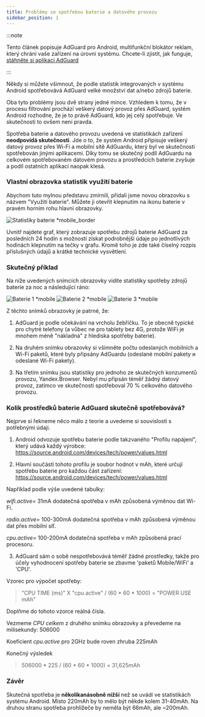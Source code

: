```yaml
---
title: Problémy se spotřebou baterie a datového provozu
sidebar_position: 1
---
```


:::note

Tento článek popisuje AdGuard pro Android, multifunkční blokátor reklam, který chrání vaše zařízení na úrovni systému. Chcete-li zjistit, jak funguje, [stáhněte si aplikaci AdGuard](https://adguard.com/download.html?auto=true)

:::

Někdy si můžete všimnout, že podle statistik integrovaných v systému Android spotřebovává AdGuard velké množství dat a/nebo zdrojů baterie.

Oba tyto problémy jsou dvě strany jedné mince. Vzhledem k tomu, že v procesu filtrování prochází veškerý datový provoz přes AdGuard, systém Android rozhodne, že je to právě AdGuard, kdo jej celý spotřebuje. Ve skutečnosti to ovšem není pravda.

Spotřeba baterie a datového provozu uvedená ve statistikách zařízení **neodpovídá skutečnosti**. Jde o to, že systém Android připisuje veškerý datový provoz přes Wi-Fi a mobilní sítě AdGuardu, který byl ve skutečnosti spotřebován jinými aplikacemi. Díky tomu se skutečný podíl AdGuardu na celkovém spotřebovaném datovém provozu a prostředcích baterie zvyšuje a podíl ostatních aplikací naopak klesá.

### Vlastní obrazovka statistik využití baterie

Abychom tuto mylnou představu zmírnili, přidali jsme novou obrazovku s názvem "Využití baterie". Můžete ji otevřít klepnutím na ikonu baterie v pravém horním rohu hlavní obrazovky.

![Statistiky baterie *mobile_border](https://cdn.adtidy.org/content/kb/ad_blocker/android/solving_problems/battery/batterystats.png)

Uvnitř najdete graf, který zobrazuje spotřebu zdrojů baterie AdGuard za posledních 24 hodin s možností získat podrobnější údaje po jednotlivých hodinách klepnutím na tečky v grafu. Kromě toho je zde také číselný rozpis příslušných údajů a krátké technické vysvětlení.

### Skutečný příklad

Na níže uvedených snímcích obrazovky vidíte statistiky spotřeby zdrojů baterie za noc a následující ráno:

![Baterie 1 *mobile](https://cdn.adtidy.org/public/Adguard/kb/PicturesEN/battery_1.png) ![Baterie 2 *mobile](https://cdn.adtidy.org/public/Adguard/kb/PicturesEN/battery_2.png) ![Baterie 3 *mobile](https://cdn.adtidy.org/public/Adguard/kb/PicturesEN/battery_3.png)

Z těchto snímků obrazovky je patrné, že:

1. AdGuard je podle očekávání na vrcholu žebříčku. To je obecně typické pro chytré telefony (a vůbec ne pro tablety bez 4G, protože WiFi je mnohem méně "nákladná" z hlediska spotřeby baterie).

2. Na druhém snímku obrazovky si všimněte počtu odeslaných mobilních a Wi-Fi paketů, které byly připsány AdGuardu (odeslané mobilní pakety и odeslané Wi-Fi pakety).

3. Na třetím snímku jsou statistiky pro jednoho ze skutečných konzumentů provozu, Yandex.Browser. Nebyl mu připsán téměř žádný datový provoz, zatímco ve skutečnosti spotřeboval 70 % celkového datového provozu.

### Kolik prostředků baterie AdGuard skutečně spotřebovává?

Nejprve si řekneme něco málo z teorie a uvedeme si souvislosti s potřebnými údaji.

1. Android odvozuje spotřebu baterie podle takzvaného "Profilu napájení", který udává každý výrobce: <https://source.android.com/devices/tech/power/values.html>

2. Hlavní součástí tohoto profilu je soubor hodnot v mAh, které určují spotřebu baterie pro každou část zařízení: <https://source.android.com/devices/tech/power/values.html>

Například podle výše uvedené tabulky:

_wifi.active=_ 31mA dodatečná spotřeba v mAh způsobená výměnou dat Wi-Fi.

_radio.active=_ 100-300mA dodatečná spotřeba v mAh způsobená výměnou dat přes mobilní síť.

_cpu.active=_ 100-200mA dodatečná spotřeba v mAh způsobená prací procesoru.

3. AdGuard sám o sobě nespotřebovává téměř žádné prostředky, takže pro účely vyhodnocení spotřeby baterie se zbavme 'paketů Mobile/WiFi' a 'CPU'.

Vzorec pro výpočet spotřeby:
> "CPU TIME (ms)" X "cpu.active" / (60 * 60 * 1000) = "POWER USE mAh"

Doplňme do tohoto vzorce reálná čísla.

Vezmeme _CPU celkem_ z druhého snímku obrazovky a převedeme na milisekundy: 506000

Koeficient _cpu.active_ pro 2GHz bude roven zhruba 225mAh

Konečný výsledek
> 506000 * 225 / (60 * 60 * 1000) = 31,625mAh

### Závěr

Skutečná spotřeba je **několikanásobně nižší** než se uvádí ve statistikách systému Android. Místo 220mAh by to mělo být někde kolem 31-40mAh. Na druhou stranu spotřeba prohlížeče by neměla být 66mAh, ale ~200mAh.